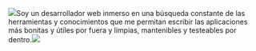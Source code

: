 ![](http://www.hispasec.com/img/double_quotes_top.png)Soy un desarrollador web inmerso en una búsqueda constante de las herramientas y conocimientos que me permitan escribir las aplicaciones más bonitas y útiles por fuera y limpias, mantenibles y testeables por dentro.![](http://www.hispasec.com/img/double_quotes_bottom.png)